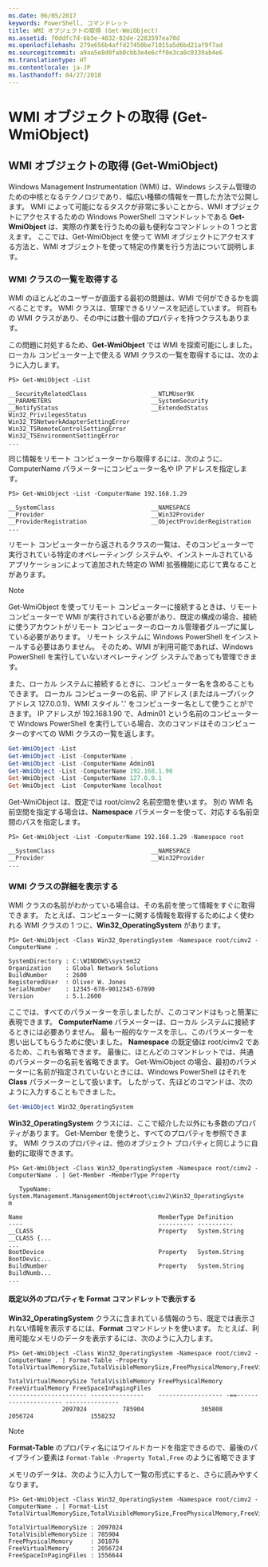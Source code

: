 ```yaml
---
ms.date: 06/05/2017
keywords: PowerShell, コマンドレット
title: WMI オブジェクトの取得 (Get-WmiObject)
ms.assetid: f0ddfc7d-6b5e-4832-82de-2283597ea70d
ms.openlocfilehash: 279e656b4affd27450be71015a5d6bd21af9f7ad
ms.sourcegitcommit: a9aa5e8d0fab0cbb3e4e6cff0e3ca8c0339ab4e6
ms.translationtype: HT
ms.contentlocale: ja-JP
ms.lasthandoff: 04/27/2018
---
```

# <a name="getting-wmi-objects-get-wmiobject"></a>WMI オブジェクトの取得 (Get-WmiObject)

## <a name="getting-wmi-objects-get-wmiobject"></a>WMI オブジェクトの取得 (Get-WmiObject)

Windows Management Instrumentation (WMI) は、Windows システム管理のための中核となるテクノロジであり、幅広い種類の情報を一貫した方法で公開します。 WMI によって可能になるタスクが非常に多いことから、WMI オブジェクトにアクセスするための Windows PowerShell コマンドレットである **Get-WmiObject** は、実際の作業を行うための最も便利なコマンドレットの 1 つと言えます。 ここでは、Get-WmiObject を使って WMI オブジェクトにアクセスする方法と、WMI オブジェクトを使って特定の作業を行う方法について説明します。

### <a name="listing-wmi-classes"></a>WMI クラスの一覧を取得する

WMI のほとんどのユーザーが直面する最初の問題は、WMI で何ができるかを調べることです。 WMI クラスは、管理できるリソースを記述しています。 何百もの WMI クラスがあり、その中には数十個のプロパティを持つクラスもあります。

この問題に対処するため、**Get-WmiObject** では WMI を探索可能にしました。 ローカル コンピューター上で使える WMI クラスの一覧を取得するには、次のように入力します。

```
PS> Get-WmiObject -List

__SecurityRelatedClass                  __NTLMUser9X
__PARAMETERS                            __SystemSecurity
__NotifyStatus                          __ExtendedStatus
Win32_PrivilegesStatus                  Win32_TSNetworkAdapterSettingError
Win32_TSRemoteControlSettingError       Win32_TSEnvironmentSettingError
...
```

同じ情報をリモート コンピューターから取得するには、次のように、ComputerName パラメーターにコンピューター名や IP アドレスを指定します。

```
PS> Get-WmiObject -List -ComputerName 192.168.1.29

__SystemClass                           __NAMESPACE
__Provider                              __Win32Provider
__ProviderRegistration                  __ObjectProviderRegistration
...
```

リモート コンピューターから返されるクラスの一覧は、そのコンピューターで実行されている特定のオペレーティング システムや、インストールされているアプリケーションによって追加された特定の WMI 拡張機能に応じて異なることがあります。

> [!NOTE]
> Get-WmiObject を使ってリモート コンピューターに接続するときは、リモート コンピューターで WMI が実行されている必要があり、既定の構成の場合、接続に使うアカウントがリモート コンピューターのローカル管理者グループに属している必要があります。 リモート システムに Windows PowerShell をインストールする必要はありません。 そのため、WMI が利用可能であれば、Windows PowerShell を実行していないオペレーティング システムであっても管理できます。

また、ローカル システムに接続するときに、コンピューター名を含めることもできます。 ローカル コンピューターの名前、IP アドレス (またはループバック アドレス 127.0.0.1)、WMI スタイル '.' をコンピューター名として使うことができます。 IP アドレスが 192.168.1.90 で、Admin01 という名前のコンピューターで Windows PowerShell を実行している場合、次のコマンドはそのコンピューターのすべての WMI クラスの一覧を返します。

```powershell
Get-WmiObject -List
Get-WmiObject -List -ComputerName .
Get-WmiObject -List -ComputerName Admin01
Get-WmiObject -List -ComputerName 192.168.1.90
Get-WmiObject -List -ComputerName 127.0.0.1
Get-WmiObject -List -ComputerName localhost
```

Get-WmiObject は、既定では root/cimv2 名前空間を使います。 別の WMI 名前空間を指定する場合は、**Namespace** パラメーターを使って、対応する名前空間のパスを指定します。

```
PS> Get-WmiObject -List -ComputerName 192.168.1.29 -Namespace root

__SystemClass                           __NAMESPACE
__Provider                              __Win32Provider
...
```

### <a name="displaying-wmi-class-details"></a>WMI クラスの詳細を表示する

WMI クラスの名前がわかっている場合は、その名前を使って情報をすぐに取得できます。 たとえば、コンピューターに関する情報を取得するためによく使われる WMI クラスの 1 つに、**Win32_OperatingSystem** があります。

```
PS> Get-WmiObject -Class Win32_OperatingSystem -Namespace root/cimv2 -ComputerName .

SystemDirectory : C:\WINDOWS\system32
Organization    : Global Network Solutions
BuildNumber     : 2600
RegisteredUser  : Oliver W. Jones
SerialNumber    : 12345-678-9012345-67890
Version         : 5.1.2600
```

ここでは、すべてのパラメーターを示しましたが、このコマンドはもっと簡潔に表現できます。 **ComputerName** パラメーターは、ローカル システムに接続するときには必要ありません。 最も一般的なケースを示し、このパラメーターを思い出してもらうために使いました。 **Namespace** の既定値は root/cimv2 であるため、これも省略できます。 最後に、ほとんどのコマンドレットでは、共通のパラメーターの名前を省略できます。 Get-WmiObject の場合、最初のパラメーターに名前が指定されていないときには、Windows PowerShell はそれを **Class** パラメーターとして扱います。 したがって、先ほどのコマンドは、次のように入力することもできました。

```powershell
Get-WmiObject Win32_OperatingSystem
```

**Win32_OperatingSystem** クラスには、ここで紹介した以外にも多数のプロパティがあります。 Get-Member を使うと、すべてのプロパティを参照できます。 WMI クラスのプロパティは、他のオブジェクト プロパティと同じように自動的に取得できます。

```
PS> Get-WmiObject -Class Win32_OperatingSystem -Namespace root/cimv2 -ComputerName . | Get-Member -MemberType Property

   TypeName: System.Management.ManagementObject#root\cimv2\Win32_OperatingSyste
m

Name                                      MemberType Definition
----                                      ---------- ----------
__CLASS                                   Property   System.String __CLASS {...
...
BootDevice                                Property   System.String BootDevic...
BuildNumber                               Property   System.String BuildNumb...
...
```

#### <a name="displaying-non-default-properties-with-format-cmdlets"></a>既定以外のプロパティを Format コマンドレットで表示する

**Win32_OperatingSystem** クラスに含まれている情報のうち、既定では表示されない情報を表示するには、**Format** コマンドレットを使います。 たとえば、利用可能なメモリのデータを表示するには、次のように入力します。

```
PS> Get-WmiObject -Class Win32_OperatingSystem -Namespace root/cimv2 -ComputerName . | Format-Table -Property TotalVirtualMemorySize,TotalVisibleMemorySize,FreePhysicalMemory,FreeVirtualMemory,FreeSpaceInPagingFiles

TotalVirtualMemorySize TotalVisibleMemory FreePhysicalMemory FreeVirtualMemory FreeSpaceInPagingFiles
---------------------- ---------------    ------------------ -==--------------------- ---------------
               2097024          785904                305808           2056724                1558232
```

> [!NOTE]
> **Format-Table** のプロパティ名にはワイルドカードを指定できるので、最後のパイプライン要素は `Format-Table -Property Total,Free` のように省略できます

メモリのデータは、次のように入力して一覧の形式にすると、さらに読みやすくなります。

```
PS> Get-WmiObject -Class Win32_OperatingSystem -Namespace root/cimv2 -ComputerName . | Format-List TotalVirtualMemorySize,TotalVisibleMemorySize,FreePhysicalMemory,FreeVirtualMemory,FreeSpaceInPagingFiles

TotalVirtualMemorySize : 2097024
TotalVisibleMemorySize : 785904
FreePhysicalMemory     : 301876
FreeVirtualMemory      : 2056724
FreeSpaceInPagingFiles : 1556644
```
